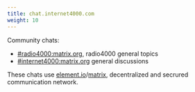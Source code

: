 ```yaml
---
title: chat.internet4000.com
weight: 10
---
```


Community chats:

- [#radio4000:matrix.org](https://element.io/app/#/room/#radio4000:matrix.org), radio4000 general topics
- [#internet4000:matrix.org](https://element.io/app/#/room/#internet4000:matrix.org) general discussions

These chats use	[element.io](https://element.io)/[matrix](https://matrix.org), decentralized and secrured communication network.
